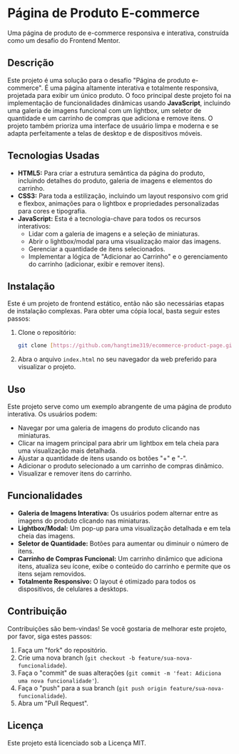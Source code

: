 # Página de Produto E-commerce

Uma página de produto de e-commerce responsiva e interativa, construída como um desafio do Frontend Mentor.

## Descrição

Este projeto é uma solução para o desafio "Página de produto e-commerce". É uma página altamente interativa e totalmente responsiva, projetada para exibir um único produto. O foco principal deste projeto foi na implementação de funcionalidades dinâmicas usando **JavaScript**, incluindo uma galeria de imagens funcional com um lightbox, um seletor de quantidade e um carrinho de compras que adiciona e remove itens. O projeto também prioriza uma interface de usuário limpa e moderna e se adapta perfeitamente a telas de desktop e de dispositivos móveis.

## Tecnologias Usadas

* **HTML5:** Para criar a estrutura semântica da página do produto, incluindo detalhes do produto, galeria de imagens e elementos do carrinho.
* **CSS3:** Para toda a estilização, incluindo um layout responsivo com grid e flexbox, animações para o lightbox e propriedades personalizadas para cores e tipografia.
* **JavaScript:** Esta é a tecnologia-chave para todos os recursos interativos:
    * Lidar com a galeria de imagens e a seleção de miniaturas.
    * Abrir o lightbox/modal para uma visualização maior das imagens.
    * Gerenciar a quantidade de itens selecionados.
    * Implementar a lógica de "Adicionar ao Carrinho" e o gerenciamento do carrinho (adicionar, exibir e remover itens).

## Instalação

Este é um projeto de frontend estático, então não são necessárias etapas de instalação complexas. Para obter uma cópia local, basta seguir estes passos:

1.  Clone o repositório:
    ```bash
    git clone [https://github.com/hangtime319/ecommerce-product-page.git](https://github.com/hangtime319/ecommerce-product-page.git)
    ```
2.  Abra o arquivo `index.html` no seu navegador da web preferido para visualizar o projeto.

## Uso

Este projeto serve como um exemplo abrangente de uma página de produto interativa. Os usuários podem:
* Navegar por uma galeria de imagens do produto clicando nas miniaturas.
* Clicar na imagem principal para abrir um lightbox em tela cheia para uma visualização mais detalhada.
* Ajustar a quantidade de itens usando os botões "+" e "-".
* Adicionar o produto selecionado a um carrinho de compras dinâmico.
* Visualizar e remover itens do carrinho.

## Funcionalidades

* **Galeria de Imagens Interativa:** Os usuários podem alternar entre as imagens do produto clicando nas miniaturas.
* **Lightbox/Modal:** Um pop-up para uma visualização detalhada e em tela cheia das imagens.
* **Seletor de Quantidade:** Botões para aumentar ou diminuir o número de itens.
* **Carrinho de Compras Funcional:** Um carrinho dinâmico que adiciona itens, atualiza seu ícone, exibe o conteúdo do carrinho e permite que os itens sejam removidos.
* **Totalmente Responsivo:** O layout é otimizado para todos os dispositivos, de celulares a desktops.

## Contribuição

Contribuições são bem-vindas! Se você gostaria de melhorar este projeto, por favor, siga estes passos:

1.  Faça um "fork" do repositório.
2.  Crie uma nova branch (`git checkout -b feature/sua-nova-funcionalidade`).
3.  Faça o "commit" de suas alterações (`git commit -m 'feat: Adiciona uma nova funcionalidade'`).
4.  Faça o "push" para a sua branch (`git push origin feature/sua-nova-funcionalidade`).
5.  Abra um "Pull Request".

## Licença

Este projeto está licenciado sob a Licença MIT.
